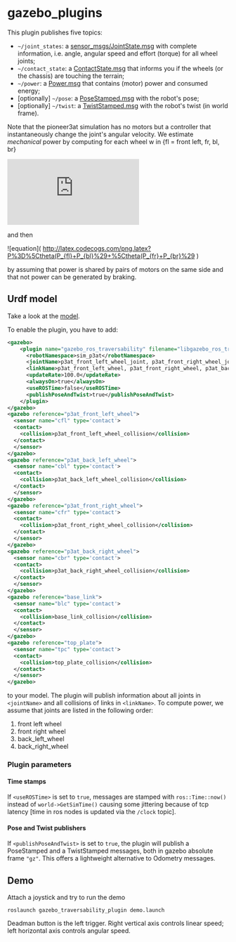 # gazebo_plugins

This plugin publishes five topics:
- `~/joint_states`: a [sensor_msgs/JointState.msg](http://docs.ros.org/api/sensor_msgs/html/msg/JointState.html) with complete information, i.e. angle, angular speed and effort (torque) for all wheel joints;
- `~/contact_state`: a [ContactState.msg](https://github.com/jeguzzi/gazebo_plugins/blob/master/msg/ContactState.msg) that informs you if the wheels (or the chassis) are touching the terrain;
- `~/power`: a
[Power.msg](https://github.com/jeguzzi/gazebo_plugins/blob/master/msg/Power.msg) that contains (motor) power and consumed energy;
- [optionally] `~/pose`: a
[PoseStamped.msg](http://docs.ros.org/api/geometry_msgs/html/msg/PoseStamped.html) with the robot's pose;
- [optionally] `~/twist`: a
[TwistStamped.msg](http://docs.ros.org/api/geometry_msgs/html/msg/TwistStamped.html) with the robot's twist (in world frame).

Note that the pioneer3at simulation has no motors but a controller that instantaneously change the joint's angular velocity. We estimate *mechanical* power by computing for each wheel w in {fl = front left, fr, bl, br}

  ![equation](http://latex.codecogs.com/png.latex?P_w%3D%5Comega%5Ccdot%5Ctau)  

and then

![equation]( http://latex.codecogs.com/png.latex?P%3D%5Ctheta(P_{fl}+P_{bl}%29+%5Ctheta(P_{fr}+P_{br}%29 )

by assuming that power is shared by pairs of motors on the same side and that not power can be generated by braking.

## Urdf model

Take a look at the [model](https://github.com/jeguzzi/gazebo_plugins/blob/master/model/pioneer3at.urdf).

To enable the plugin, you have to add:
```xml
<gazebo>
    <plugin name="gazebo_ros_traversability" filename="libgazebo_ros_traversability.so">
      <robotNamespace>sim_p3at</robotNamespace>
      <jointName>p3at_front_left_wheel_joint, p3at_front_right_wheel_joint, p3at_back_left_wheel_joint, p3at_back_right_wheel_joint</jointName>
      <linkName>p3at_front_left_wheel, p3at_front_right_wheel, p3at_back_left_wheel, p3at_back_right_wheel, base_link</linkName>
      <updateRate>100.0</updateRate>
      <alwaysOn>true</alwaysOn>
      <useROSTime>false</useROSTime>
      <publishPoseAndTwist>true</publishPoseAndTwist>
    </plugin>
</gazebo>
<gazebo reference="p3at_front_left_wheel">
  <sensor name="cfl" type='contact'>
  <contact>
    <collision>p3at_front_left_wheel_collision</collision>
  </contact>
  </sensor>
</gazebo>
<gazebo reference="p3at_back_left_wheel">
  <sensor name="cbl" type='contact'>
  <contact>
    <collision>p3at_back_left_wheel_collision</collision>
  </contact>
  </sensor>
</gazebo>
<gazebo reference="p3at_front_right_wheel">
  <sensor name="cfr" type='contact'>
  <contact>
    <collision>p3at_front_right_wheel_collision</collision>
  </contact>
  </sensor>
</gazebo>
<gazebo reference="p3at_back_right_wheel">
  <sensor name="cbr" type='contact'>
  <contact>
    <collision>p3at_back_right_wheel_collision</collision>
  </contact>
  </sensor>
</gazebo>
<gazebo reference="base_link">
  <sensor name="blc" type='contact'>
  <contact>
    <collision>base_link_collision</collision>
  </contact>
  </sensor>
</gazebo>
<gazebo reference="top_plate">
  <sensor name="tpc" type='contact'>
  <contact>
    <collision>top_plate_collision</collision>
  </contact>
  </sensor>
</gazebo>
```
to your model. The plugin will publish information about all joints in `<jointName>` and all collisions of links in `<linkName>`. To compute power, we assume that joints are listed in the following order:
1. front left wheel
1. front right wheel
1. back_left_wheel
1. back_right_wheel


### Plugin parameters

#### Time stamps

If `<useROSTime>` is set to `true`, messages are stamped with `ros::Time::now()` instead of `world->GetSimTime()` causing some jittering because of tcp latency [time in ros nodes is updated via the `/clock` topic].

#### Pose and Twist publishers

If `<publishPoseAndTwist>` is set to `true`, the plugin will publish a PoseStamped and a TwistStamped messages, both in gazebo absolute frame `"gz"`.
This offers a lightweight alternative to Odometry messages.


## Demo

Attach a joystick and try to run the demo

```roslaunch gazebo_traversability_plugin demo.launch```

Deadman button is the left trigger. Right vertical axis controls linear speed; left horizontal axis controls angular speed.
